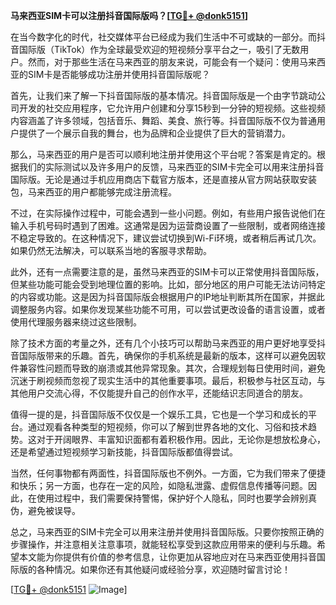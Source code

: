 **马来西亚SIM卡可以注册抖音国际版吗？[[TG💪+ @donk5151](https://t.me/s/donk5151)]**

在当今数字化的时代，社交媒体平台已经成为我们生活中不可或缺的一部分。而抖音国际版（TikTok）作为全球最受欢迎的短视频分享平台之一，吸引了无数用户。然而，对于那些生活在马来西亚的朋友来说，可能会有一个疑问：使用马来西亚的SIM卡是否能够成功注册并使用抖音国际版呢？

首先，让我们来了解一下抖音国际版的基本情况。抖音国际版是一个由字节跳动公司开发的社交应用程序，它允许用户创建和分享15秒到一分钟的短视频。这些视频内容涵盖了许多领域，包括音乐、舞蹈、美食、旅行等。抖音国际版不仅为普通用户提供了一个展示自我的舞台，也为品牌和企业提供了巨大的营销潜力。

那么，马来西亚的用户是否可以顺利地注册并使用这个平台呢？答案是肯定的。根据我们的实际测试以及许多用户的反馈，马来西亚的SIM卡完全可以用来注册抖音国际版。无论是通过手机应用商店下载官方版本，还是直接从官方网站获取安装包，马来西亚的用户都能够完成注册流程。

不过，在实际操作过程中，可能会遇到一些小问题。例如，有些用户报告说他们在输入手机号码时遇到了困难。这通常是因为运营商设置了一些限制，或者网络连接不稳定导致的。在这种情况下，建议尝试切换到Wi-Fi环境，或者稍后再试几次。如果仍然无法解决，可以联系当地的客服寻求帮助。

此外，还有一点需要注意的是，虽然马来西亚的SIM卡可以正常使用抖音国际版，但某些功能可能会受到地理位置的影响。比如，部分地区的用户可能无法访问特定的内容或功能。这是因为抖音国际版会根据用户的IP地址判断其所在国家，并据此调整服务内容。如果你发现某些功能不可用，可以尝试更改设备的语言设置，或者使用代理服务器来绕过这些限制。

除了技术方面的考量之外，还有几个小技巧可以帮助马来西亚的用户更好地享受抖音国际版带来的乐趣。首先，确保你的手机系统是最新的版本，这样可以避免因软件兼容性问题而导致的崩溃或其他异常现象。其次，合理规划每日使用时间，避免沉迷于刷视频而忽视了现实生活中的其他重要事项。最后，积极参与社区互动，与其他用户交流心得，不仅能提升自己的创作水平，还能结识志同道合的朋友。

值得一提的是，抖音国际版不仅仅是一个娱乐工具，它也是一个学习和成长的平台。通过观看各种类型的短视频，你可以了解到世界各地的文化、习俗和技术趋势。这对于开阔眼界、丰富知识面都有着积极作用。因此，无论你是想放松身心，还是希望通过短视频学习新技能，抖音国际版都值得尝试。

当然，任何事物都有两面性，抖音国际版也不例外。一方面，它为我们带来了便捷和快乐；另一方面，也存在一定的风险，如隐私泄露、虚假信息传播等问题。因此，在使用过程中，我们需要保持警惕，保护好个人隐私，同时也要学会辨别真伪，避免被误导。

总之，马来西亚的SIM卡完全可以用来注册并使用抖音国际版。只要你按照正确的步骤操作，并注意相关注意事项，就能轻松享受到这款应用带来的便利与乐趣。希望本文能为你提供有价值的参考信息，让你更加从容地应对在马来西亚使用抖音国际版的各种情况。如果你还有其他疑问或经验分享，欢迎随时留言讨论！

[[TG💪+ @donk5151](https://t.me/s/donk5151) ![Image](https://i.postimg.cc/rwNCRYN7/Snipaste-2025-04-30-17-27-05.png)]